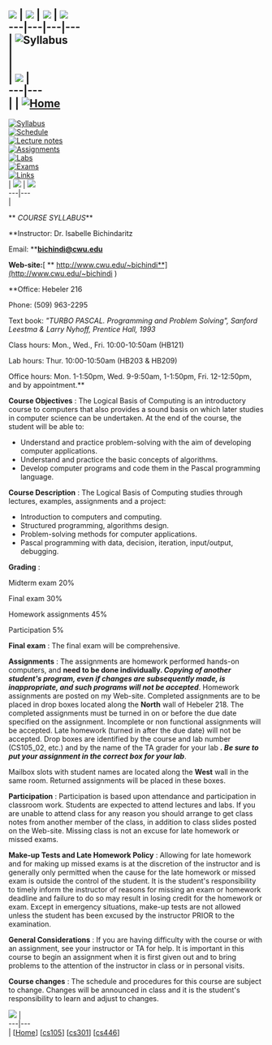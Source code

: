 ![](../../clearpixel.gif) | ![](../../clearpixel.gif) |
![](../../clearpixel.gif) | ![](../../clearpixel.gif)  
---|---|---|---  
| ![Syllabus](../../Syllabus_NOSBanner.gif)  
|  
|  
| ![](../../clearpixel.gif) |  
---|---  
|  | [![Home](../../Home_NOSButton.gif)](../../home.html)  
---  
[![Syllabus](../../Syllabus_HOSButtonOn.gif)](../../cs105/Syllabus/syllabus.html)  
[![Schedule](../../Schedule_NOSButton.gif)](../../cs105/Schedule/schedule.html)  
[![Lecture
notes](../../Lecture_notes_NOSButton.gif)](../../cs105/Lecture_notes/lecture_notes.html)  
[![Assignments](../../Assignments_NOSButton.gif)](../../cs105/Assignments/assignments.html)  
[![Labs](../../Labs_NOSButton.gif)](../../cs105/Labs/labs.html)  
[![Exams](../../Exams_NOSButton.gif)](../../cs105/Exams/exams.html)  
[![Links](../../Links_NOSButton.gif)](../../cs105/Links/links.html)  
| ![](../../clearpixel.gif) | ![](../../clearpixel.gif)  
---|---  
|



 ** _COURSE SYLLABUS_**



 **Instructor:   Dr. Isabelle Bichindaritz

Email:  **[**bichindi@cwu.edu**](mailto:bichindi@cwu.edu)

 **Web-site:**[ **
http://www.cwu.edu/~bichindi**](http://www.cwu.edu/~bichindi )

 **Office:   Hebeler 216

Phone: (509) 963-2295

Text book: _"TURBO PASCAL. Programming and Problem Solving", Sanford  
Leestma & Larry Nyhoff, Prentice Hall, 1993_

Class hours: Mon., Wed., Fri. 10:00-10:50am (HB121)

Lab hours: Thur. 10:00-10:50am (HB203 & HB209)

Office hours: Mon. 1-1:50pm, Wed. 9-9:50am, 1-1:50pm, Fri. 12-12:50pm, and by
appointment.**



 **Course Objectives** : The Logical Basis of Computing is an introductory
course to computers that also provides a sound basis on which later studies in
computer science can be undertaken. At the end of the course, the student will
be able to:

  * Understand and practice problem-solving with the aim of developing computer applications.
  * Understand and practice the basic concepts of algorithms.
  * Develop computer programs and code them in the Pascal programming language.

**Course Description** : The Logical Basis of Computing studies through
lectures, examples, assignments and a project:

  * Introduction to computers and computing.
  * Structured programming, algorithms design.
  * Problem-solving methods for computer applications.
  * Pascal programming with data, decision, iteration, input/output, debugging.

**Grading** :

Midterm exam              20%

Final exam                    30%

Homework assignments 45%

Participation                   5%

 **Final exam** : The final exam will be comprehensive.

**Assignments** : The assignments are homework performed hands-on computers,
and **need to be done individually. _Copying of another student's program,
even if changes are subsequently made, is inappropriate, and such programs
_will not be accepted__**. Homework assignments are posted on my Web-site.
Completed assignments are to be placed in drop boxes located along the
**North** wall of Hebeler 218. The completed assignments must be turned in on
or before the due date specified on the assignment. Incomplete or non
functional assignments will be accepted. Late homework (turned in after the
due date) will not be accepted. Drop boxes are identified by the course and
lab number (CS105_02, etc.) and by the name of the TA grader for your lab **_.
Be sure to put your assignment in the correct box for your lab_**.

Mailbox slots with student names are located along the **West** wall in the
same room. Returned assignments will be placed in these boxes.

 **Participation** : Participation is based upon attendance and participation
in classroom work. Students are expected to attend lectures and labs. If you
are unable to attend class for any reason you should arrange to get class
notes from another member of the class, in addition to class slides posted on
the Web-site. Missing class is not an excuse for late homework or missed
exams.

**Make-up Tests and Late Homework Policy** : Allowing for late homework and
for making up missed exams is at the discretion of the instructor and is
generally only permitted when the cause for the late homework or missed exam
is outside the control of the student. It is the student's responsibility to
timely inform the instructor of reasons for missing an exam or homework
deadline and failure to do so may result in losing credit for the homework or
exam. Except in emergency situations, make-up tests are not allowed unless the
student has been excused by the instructor PRIOR to the examination.

 **General Considerations** : If you are having difficulty with the course or
with an assignment, see your instructor or TA for help. It is important in
this course to begin an assignment when it is first given out and to bring
problems to the attention of the instructor in class or in personal visits.

**Course changes** : The schedule and procedures for this course are subject
to change. Changes will be announced in class and it is the student's
responsibility to learn and adjust to changes.

  
![](../../clearpixel.gif) |  
---|---  
|  [[Home](../../home.html)] [[cs105](../../cs105/cs105.html)]
[[cs301](../../cs301/cs301.html)] [[cs446](../../cs446/cs446.html)]

